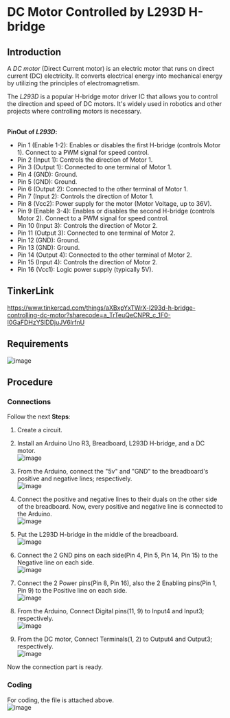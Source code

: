 # DC Motor Controlled by L293D H-bridge
## Introduction
A _DC motor_ (Direct Current motor) is an electric motor that runs on direct current (DC) electricity. It converts electrical energy into mechanical energy by utilizing the principles of electromagnetism.<br>

The _L293D_ is a popular H-bridge motor driver IC that allows you to control the direction and speed of DC motors. It's widely used in robotics and other projects where controlling motors is necessary.<br><br>


**PinOut of _L293D_:**
- Pin 1 (Enable 1-2): Enables or disables the first H-bridge (controls Motor 1). Connect to a PWM signal for speed control.
- Pin 2 (Input 1): Controls the direction of Motor 1.
- Pin 3 (Output 1): Connected to one terminal of Motor 1.
- Pin 4 (GND): Ground.
- Pin 5 (GND): Ground.
- Pin 6 (Output 2): Connected to the other terminal of Motor 1.
- Pin 7 (Input 2): Controls the direction of Motor 1.
- Pin 8 (Vcc2): Power supply for the motor (Motor Voltage, up to 36V).
- Pin 9 (Enable 3-4): Enables or disables the second H-bridge (controls Motor 2). Connect to a PWM signal for speed control.
- Pin 10 (Input 3): Controls the direction of Motor 2.
- Pin 11 (Output 3): Connected to one terminal of Motor 2.
- Pin 12 (GND): Ground.
- Pin 13 (GND): Ground.
- Pin 14 (Output 4): Connected to the other terminal of Motor 2.
- Pin 15 (Input 4): Controls the direction of Motor 2.
- Pin 16 (Vcc1): Logic power supply (typically 5V).

## TinkerLink
https://www.tinkercad.com/things/aXBxpYxTWrX-l293d-h-bridge-controlling-dc-motor?sharecode=a_TrTeuQeCNPR_c_1F0-I0GaFDHzYSlDDjuJV6lrfnU

## Requirements
![image](https://github.com/user-attachments/assets/b14904ac-d833-4628-9619-b35ad96e6efc)


## Procedure

### Connections
Follow the next **Steps**:<br>
1. Create a circuit.

2. Install an Arduino Uno R3, Breadboard, L293D H-bridge, and a DC motor.<br>
![image](https://github.com/user-attachments/assets/6487dec2-ab64-4f0a-8a78-852f070ff2f9)<br>

3. From the Arduino, connect the "5v" and "GND" to the breadboard's positive and negative lines; respectively.<br>
![image](https://github.com/user-attachments/assets/0dd15ed7-828d-4f87-8005-3cdaa591717b)<br>

4. Connect the positive and negative lines to their duals on the other side of the breadboard. Now, every positive and negative line is connected to the Arduino.<br>
![image](https://github.com/user-attachments/assets/4eac7593-c082-4f59-85e2-07a877c2390b)<br>

5. Put the L293D H-bridge in the middle of the breadboard.<br>
![image](https://github.com/user-attachments/assets/0a57e84f-c4ef-401a-805e-b347abdf4fb2)<br>

6. Connect the 2 GND pins on each side(Pin 4, Pin 5, Pin 14, Pin 15) to the Negative line on each side.<br>
![image](https://github.com/user-attachments/assets/13125be3-dcf6-4d70-a140-aa78ea456d14)<br>

7. Connect the 2 Power pins(Pin 8, Pin 16), also the 2 Enabling pins(Pin 1, Pin 9) to the Positive line on each side.<br> 
![image](https://github.com/user-attachments/assets/ffc9c0f9-3308-465b-b1c7-d81ee8746e61)<br>

8. From the Arduino, Connect Digital pins(11, 9) to Input4 and Input3; respectively.<br>
![image](https://github.com/user-attachments/assets/a981087e-cb53-44fb-bda0-9ad6d391d0bd)<br>

9. From the DC motor, Connect Terminals(1, 2) to Output4 and Output3; respectively.<br>
![image](https://github.com/user-attachments/assets/2b9aa6e4-4032-4885-954d-01a1e8a63679)<br>

Now the connection part is ready.<br>

### Coding
For coding, the file is attached above.<br>
![image](https://github.com/user-attachments/assets/4de1a7a1-dae5-4d31-8fb0-4a265ccd79a2)
